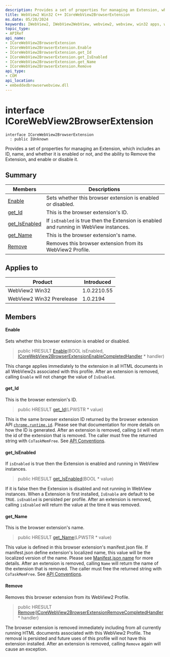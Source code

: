 ```yaml
---
description: Provides a set of properties for managing an Extension, which includes an ID, name, and whether it is enabled or not, and the ability to Remove the Extension, and enable or disable it.
title: WebView2 Win32 C++ ICoreWebView2BrowserExtension
ms.date: 05/20/2024
keywords: IWebView2, IWebView2WebView, webview2, webview, win32 apps, win32, edge, ICoreWebView2, ICoreWebView2Controller, browser control, edge html, ICoreWebView2BrowserExtension
topic_type: 
- APIRef
api_name:
- ICoreWebView2BrowserExtension
- ICoreWebView2BrowserExtension.Enable
- ICoreWebView2BrowserExtension.get_Id
- ICoreWebView2BrowserExtension.get_IsEnabled
- ICoreWebView2BrowserExtension.get_Name
- ICoreWebView2BrowserExtension.Remove
api_type:
- COM
api_location:
- embeddedbrowserwebview.dll
---
```


# interface ICoreWebView2BrowserExtension

```
interface ICoreWebView2BrowserExtension
  : public IUnknown
```

Provides a set of properties for managing an Extension, which includes an ID, name, and whether it is enabled or not, and the ability to Remove the Extension, and enable or disable it.

## Summary

 Members                        | Descriptions
--------------------------------|---------------------------------------------
[Enable](#enable) | Sets whether this browser extension is enabled or disabled.
[get_Id](#get_id) | This is the browser extension's ID.
[get_IsEnabled](#get_isenabled) | If `isEnabled` is true then the Extension is enabled and running in WebView instances.
[get_Name](#get_name) | This is the browser extension's name.
[Remove](#remove) | Removes this browser extension from its WebView2 Profile.

## Applies to

Product                         | Introduced
--------------------------------|---------------------------------------------
WebView2 Win32            |    1.0.2210.55
WebView2 Win32 Prerelease |    1.0.2194

## Members

#### Enable

Sets whether this browser extension is enabled or disabled.

> public HRESULT [Enable](#enable)(BOOL isEnabled, [ICoreWebView2BrowserExtensionEnableCompletedHandler](icorewebview2browserextensionenablecompletedhandler.md#icorewebview2browserextensionenablecompletedhandler) * handler)

This change applies immediately to the extension in all HTML documents in all WebView2s associated with this profile. After an extension is removed, calling `Enable` will not change the value of `IsEnabled`.

#### get_Id

This is the browser extension's ID.

> public HRESULT [get_Id](#get_id)(LPWSTR * value)

This is the same browser extension ID returned by the browser extension API [`chrome.runtime.id`](https://developer.mozilla.org/en-US/docs/Mozilla/Add-ons/WebExtensions/API/runtime/id). Please see that documentation for more details on how the ID is generated. After an extension is removed, calling `Id` will return the id of the extension that is removed. The caller must free the returned string with `CoTaskMemFree`. See [API Conventions](/microsoft-edge/webview2/concepts/win32-api-conventions#strings).

#### get_IsEnabled

If `isEnabled` is true then the Extension is enabled and running in WebView instances.

> public HRESULT [get_IsEnabled](#get_isenabled)(BOOL * value)

If it is false then the Extension is disabled and not running in WebView instances. When a Extension is first installed, `IsEnable` are default to be `TRUE`. `isEnabled` is persisted per profile. After an extension is removed, calling `isEnabled` will return the value at the time it was removed.

#### get_Name

This is the browser extension's name.

> public HRESULT [get_Name](#get_name)(LPWSTR * value)

This value is defined in this browser extension's manifest.json file. If manifest.json define extension's localized name, this value will be the localized version of the name. Please see [Manifest.json name](https://developer.mozilla.org/en-US/docs/Mozilla/Add-ons/WebExtensions/manifest.json/name) for more details. After an extension is removed, calling `Name` will return the name of the extension that is removed. The caller must free the returned string with `CoTaskMemFree`. See [API Conventions](/microsoft-edge/webview2/concepts/win32-api-conventions#strings).

#### Remove

Removes this browser extension from its WebView2 Profile.

> public HRESULT [Remove](#remove)([ICoreWebView2BrowserExtensionRemoveCompletedHandler](icorewebview2browserextensionremovecompletedhandler.md#icorewebview2browserextensionremovecompletedhandler) * handler)

The browser extension is removed immediately including from all currently running HTML documents associated with this WebView2 Profile. The removal is persisted and future uses of this profile will not have this extension installed. After an extension is removed, calling `Remove` again will cause an exception.

